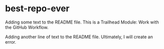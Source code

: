# best-repo-ever

Adding some text to the README file. This is a Trailhead Module: Work with the GitHub Workflow.

Adding another line of text to the README file. Ultimately, I will create an error.